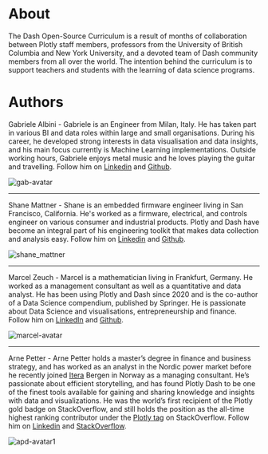 # About
The Dash Open-Source Curriculum is a result of months of collaboration between Plotly staff members, professors from the University of British Columbia and New York University, and a devoted team of Dash community members from all over the world. The intention behind the curriculum is to support teachers and students with the learning of data science programs. 

# Authors

Gabriele Albini - 
Gabriele is an Engineer from Milan, Italy. He has taken part in various BI and data roles within large and small organisations. During his career, he developed strong interests in data visualisation and data insights, and his main focus currently is Machine Learning implementations. Outside working hours, Gabriele enjoys metal music and he loves playing the guitar and travelling. Follow him on [Linkedin](https://www.linkedin.com/in/gabriele-albini-85100549/) and [Github](https://github.com/gabri-al). 

![gab-avatar](./about_files/GA_Avatar.png)

***

Shane Mattner -
Shane is an embedded firmware engineer living in San Francisco, California. He's worked as a firmware, electrical, and controls engineer on various consumer and industrial products. Plotly and Dash have become an integral part of his engineering toolkit that makes data collection and analysis easy. Follow him on [Linkedin](https://www.linkedin.com/in/shane-mattner-071b7941/) and [Github](https://github.com/shanemmattner).

![shane_mattner](./about_files/shane_mattner.jpeg)

***

Marcel Zeuch - 
Marcel is a mathematician living in Frankfurt, Germany.  He worked as a management consultant as well as a quantitative and data analyst. He has been using Plotly and Dash since 2020 and is the co-author of a Data Science compendium, published by Springer. He is passionate about Data Science and visualisations, entrepreneurship and finance. Follow him on [LinkedIn](https://de.linkedin.com/in/marcel-zeuch) and [Github](https://github.com/MarcelZeuch).

![marcel-avatar](./about_files/marcel-bio1.png)

***

Arne Petter - 
Arne Petter holds a master’s degree in finance and business strategy, and has worked as an analyst in the Nordic power market before he recently joined [Itera](https://www.itera.com/) Bergen in Norway as a managing consultant. He’s passionate about efficient storytelling, and has found Plotly Dash to be one of the finest tools available for gaining and sharing knowledge and insights with data and visualizations. He was the world’s first recipient of the Plotly gold badge on StackOverflow, and still holds the position as the all-time highest ranking contributor under the [Plotly tag](https://stackoverflow.com/tags/plotly/topusers) on StackOverflow. Follow him on [Linkedin](https://www.linkedin.com/in/arne-petter-drageset-459b608/) and [StackOverflow](https://stackoverflow.com/users/3437787/vestland).

![apd-avatar1](./about_files/apd2.png)



